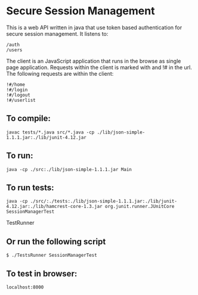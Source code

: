 # Secure Session Management

This is a web API written in java that use token based authentication for secure session management. It listens to:

```
/auth
/users
```

The client is an JavaScript application that runs in the browse as single page application. Requests within the client is marked with and !# in the url. The following requests are within the client:

```
!#/home
!#/login
!#/logout
!#/userlist
```

## To compile:
```
javac tests/*.java src/*.java -cp ./lib/json-simple-1.1.1.jar:./lib/junit-4.12.jar

```
## To run:
```
java -cp ./src:./lib/json-simple-1.1.1.jar Main
```
## To run tests:
```
java -cp ./src/:./tests:./lib/json-simple-1.1.1.jar:./lib/junit-4.12.jar:./lib/hamcrest-core-1.3.jar org.junit.runner.JUnitCore SessionManagerTest 
```
TestRunner

## Or run the following script
```
$ ./TestsRunner SessionManagerTest
```

## To test in browser:
```
localhost:8000
```

